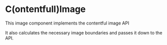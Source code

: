 # C(ontentfull)Image

This image component implements the contentful image API 

It also calculates the necessary image boundaries and passes it down to the API.
